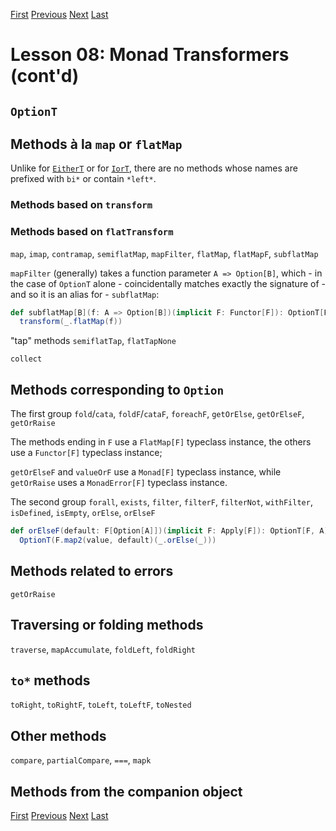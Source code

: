 [First](https://github.com/sjbiaga/kittens/blob/main/mt-1-compose/README.md) [Previous](https://github.com/sjbiaga/kittens/blob/main/mt-2-EitherT/README.md) [Next](https://github.com/sjbiaga/kittens/blob/main/mt-4-IorT/README.md) [Last](https://github.com/sjbiaga/kittens/blob/main/mt-9-WriterT-Validated/README.md)

Lesson 08: Monad Transformers (cont'd)
======================================

`OptionT`
---------

Methods à la `map` or `flatMap`
-------------------------------

Unlike for [`EitherT`](https://github.com/sjbiaga/kittens/blob/main/mt-2-EitherT/README.md#methods-based-on-flattransform) or
for [`IorT`](https://github.com/sjbiaga/kittens/blob/main/mt-4-IorT/README.md#methods-based-on-flattransform), there are no
methods whose names are prefixed with `bi*` or contain `*left*`.

### Methods based on `transform`

### Methods based on `flatTransform`

`map`, `imap`, `contramap`, `semiflatMap`, `mapFilter`, `flatMap`, `flatMapF`, `subflatMap`

`mapFilter` (generally) takes a function parameter `A => Option[B]`, which - in the case of `OptionT` alone - coincidentally
matches exactly the signature of - and so it is an alias for - `subflatMap`:

```Scala
def subflatMap[B](f: A => Option[B])(implicit F: Functor[F]): OptionT[F, B] =
  transform(_.flatMap(f))
```

"tap" methods
`semiflatTap`, `flatTapNone`

`collect`

Methods corresponding to `Option`
---------------------------------

The first group
`fold`/`cata`, `foldF`/`cataF`, `foreachF`, `getOrElse`, `getOrElseF`, `getOrRaise`

The methods ending in `F` use a `FlatMap[F]` typeclass instance, the others use a `Functor[F]` typeclass instance;

`getOrElseF` and `valueOrF` use a `Monad[F]` typeclass instance, while `getOrRaise` uses a `MonadError[F]` typeclass instance.

The second group
    `forall`, `exists`, `filter`, `filterF`, `filterNot`, `withFilter`, `isDefined`, `isEmpty`, `orElse`, `orElseF`

```Scala
def orElseF(default: F[Option[A]])(implicit F: Apply[F]): OptionT[F, A] =
  OptionT(F.map2(value, default)(_.orElse(_)))
```

Methods related to errors
-------------------------

`getOrRaise`

Traversing or folding methods
-----------------------------

`traverse`, `mapAccumulate`, `foldLeft`, `foldRight`

`to*` methods
-------------

`toRight`, `toRightF`, `toLeft`, `toLeftF`, `toNested`

Other methods
-------------

`compare`, `partialCompare`, `===`, `mapk`

Methods from the companion object
---------------------------------

[First](https://github.com/sjbiaga/kittens/blob/main/mt-1-compose/README.md) [Previous](https://github.com/sjbiaga/kittens/blob/main/mt-2-EitherT/README.md) [Next](https://github.com/sjbiaga/kittens/blob/main/mt-4-IorT/README.md) [Last](https://github.com/sjbiaga/kittens/blob/main/mt-9-WriterT-Validated/README.md)
